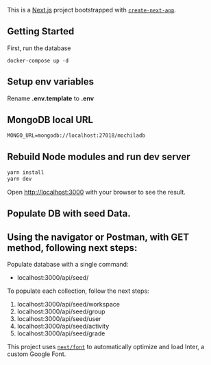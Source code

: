 This is a [Next.js](https://nextjs.org/) project bootstrapped with [`create-next-app`](https://github.com/vercel/next.js/tree/canary/packages/create-next-app).

## Getting Started

First, run the database
```
docker-compose up -d
```

## Setup env variables
Rename __.env.template__ to __.env__

## MongoDB local URL
```
MONGO_URL=mongodb://localhost:27018/mochiladb
```

## Rebuild Node modules and run dev server

```bash
yarn install
yarn dev
```

Open [http://localhost:3000](http://localhost:3000) with your browser to see the result.

## Populate DB with seed Data.
## Using the navigator or Postman, with GET method, following next steps:

Populate database with a single command:

- localhost:3000/api/seed/

To populate each collection, follow the next steps:

1. localhost:3000/api/seed/workspace
2. localhost:3000/api/seed/group
3. localhost:3000/api/seed/user
4. localhost:3000/api/seed/activity
5. localhost:3000/api/seed/grade

This project uses [`next/font`](https://nextjs.org/docs/basic-features/font-optimization) to automatically optimize and load Inter, a custom Google Font.
